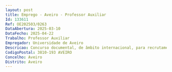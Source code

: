 ```yaml
--- 
layout: post
title: Emprego - Aveiro - Professor Auxiliar
Id: 133611
Ref: OE202503/0263
DataAbertura: 2025-03-10
DataFecho: 2025-04-22
Trabalho: Professor Auxiliar
Empregador: Universidade de Aveiro
Descricao: Concurso documental, de âmbito internacional, para recrutamento de 1 (um) posto de trabalho de Professor Auxiliar, para a área disciplinar de Gestão, em regime de contrato de trabalho por tempo indeterminado celebrado ao abrigo do Código do Trabalho. (Edital Ref.ª CD CTTI 59 SGRH 2025)
CodigoPostal: 3810-193 AVEIRO
Concelho: Aveiro
Distrito: Aveiro
--- 
```

